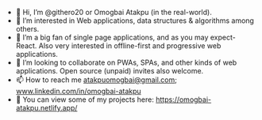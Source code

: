 - 👋 Hi, I’m @githero20 or Omogbai Atakpu (in the real-world).
- 👀 I’m interested in Web applications, data structures & algorithms among others.
- 🌱 I’m a big fan of single page applications, and as you may expect- React. Also very interested in offline-first and progressive web applications.
- 💞️ I’m looking to collaborate on PWAs, SPAs, and other kinds of web applications. Open source (unpaid) invites also welcome.
- 📫 How to reach me atakpuomogbai@gmail.com; www.linkedin.com/in/omogbai-atakpu
- 🚀 You can view some of my projects here: https://omogbai-atakpu.netlify.app/

<!---
githero20/githero20 is a ✨ special ✨ repository because its `README.md` (this file) appears on your GitHub profile.
You can click the Preview link to take a look at your changes.
--->

